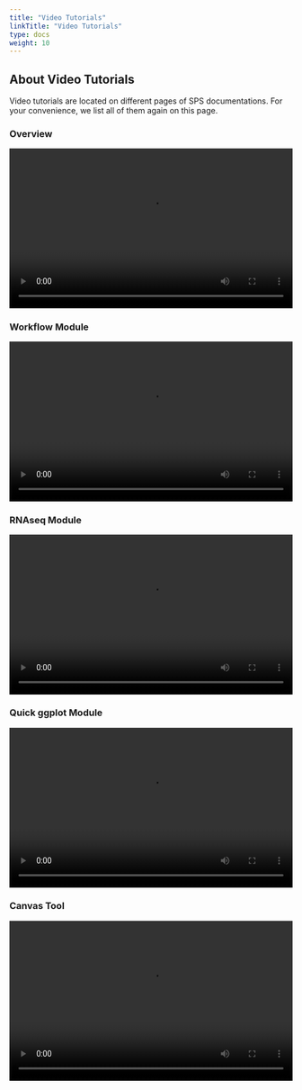 ```yaml
---
title: "Video Tutorials"
linkTitle: "Video Tutorials"
type: docs
weight: 10
---
```


## About Video Tutorials

Video tutorials are located on different pages of SPS documentations. For your convenience, we list all of them again on this page. 


### Overview
<video style="width: 100%; aspect-ratio: 16 / 9"  controls>
    <source src="https://user-images.githubusercontent.com/35240440/199619635-97b6a8bd-40b1-4a64-8309-a8622e099d97.mp4" type="video/mp4">
    Video cannot be loaded or your browser does not support the video tag.
</video>

### Workflow Module
<video style="width: 100%; aspect-ratio: 16 / 9"  controls>
    <source src="https://user-images.githubusercontent.com/35240440/199857935-64267b1a-fbb2-4a9c-a460-bafcf2f6e95a.mp4" type="video/mp4">
    Video cannot be loaded or your browser does not support the video tag.
</video>

### RNAseq Module
<video style="width: 100%; aspect-ratio: 16 / 9"  controls>
    <source src="https://user-images.githubusercontent.com/35240440/199857988-525e4f50-df90-4bb5-bb3e-41142182ed83.mp4" type="video/mp4">
    Video cannot be loaded or your browser does not support the video tag.
</video>


### Quick ggplot Module
<video style="width: 100%; aspect-ratio: 16 / 9"  controls>
    <source src="https://user-images.githubusercontent.com/35240440/199858014-02af7c97-daf1-4728-a9f5-cb0d4d256bf9.mp4" type="video/mp4">
    Video cannot be loaded or your browser does not support the video tag.
</video>

### Canvas Tool
<video style="width: 100%; aspect-ratio: 16 / 9"  controls>
    <source src="https://user-images.githubusercontent.com/35240440/199858040-9d5443ff-a0ef-4bbe-b4e7-93aa442e64fa.mp4" type="video/mp4">
    Video cannot be loaded or your browser does not support the video tag.
</video>

